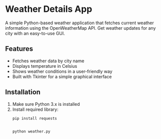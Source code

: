 # Weather Details App

A simple Python-based weather application that fetches current weather information using the OpenWeatherMap API. Get weather updates for any city with an easy-to-use GUI.

## Features

- Fetches weather data by city name
- Displays temperature in Celsius
- Shows weather conditions in a user-friendly way
- Built with Tkinter for a simple graphical interface

## Installation

1. Make sure Python 3.x is installed  
2. Install required library:  
   ```bash
   pip install requests


   python weather.py


